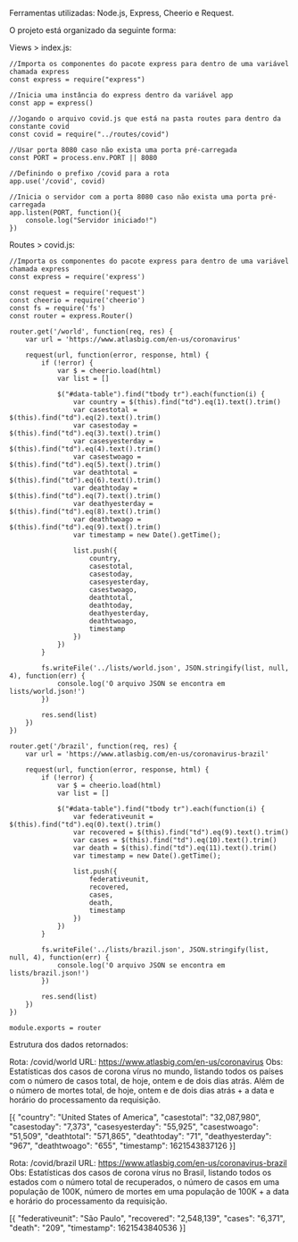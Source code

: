 Ferramentas utilizadas: Node.js, Express, Cheerio e Request.

O projeto está organizado da seguinte forma:

Views > index.js:

    //Importa os componentes do pacote express para dentro de uma variável chamada express
    const express = require("express") 

    //Inicia uma instância do express dentro da variável app
    const app = express()

    //Jogando o arquivo covid.js que está na pasta routes para dentro da constante covid
    const covid = require("../routes/covid")

    //Usar porta 8080 caso não exista uma porta pré-carregada
    const PORT = process.env.PORT || 8080

    //Definindo o prefixo /covid para a rota
    app.use('/covid', covid)

    //Inicia o servidor com a porta 8080 caso não exista uma porta pré-carregada
    app.listen(PORT, function(){
        console.log("Servidor iniciado!")
    })

Routes > covid.js:

    //Importa os componentes do pacote express para dentro de uma variável chamada express
    const express = require('express')
    
    const request = require('request')
    const cheerio = require('cheerio')
    const fs = require('fs')
    const router = express.Router()

    router.get('/world', function(req, res) {
        var url = 'https://www.atlasbig.com/en-us/coronavirus'

        request(url, function(error, response, html) {
            if (!error) {
                var $ = cheerio.load(html)
                var list = []

                $("#data-table").find("tbody tr").each(function(i) {
                    var country = $(this).find("td").eq(1).text().trim()
                    var casestotal = $(this).find("td").eq(2).text().trim()
                    var casestoday = $(this).find("td").eq(3).text().trim()
                    var casesyesterday = $(this).find("td").eq(4).text().trim()
                    var casestwoago = $(this).find("td").eq(5).text().trim()
                    var deathtotal = $(this).find("td").eq(6).text().trim()
                    var deathtoday = $(this).find("td").eq(7).text().trim()
                    var deathyesterday = $(this).find("td").eq(8).text().trim()
                    var deathtwoago = $(this).find("td").eq(9).text().trim()
                    var timestamp = new Date().getTime();

                    list.push({
                        country,
                        casestotal,
                        casestoday,
                        casesyesterday,
                        casestwoago,
                        deathtotal,
                        deathtoday,
                        deathyesterday,
                        deathtwoago,
                        timestamp
                    })
                })
            }

            fs.writeFile('../lists/world.json', JSON.stringify(list, null, 4), function(err) {
                console.log('O arquivo JSON se encontra em lists/world.json!')
            })

            res.send(list)
        })
    })

    router.get('/brazil', function(req, res) {
        var url = 'https://www.atlasbig.com/en-us/coronavirus-brazil'

        request(url, function(error, response, html) {
            if (!error) {
                var $ = cheerio.load(html)
                var list = []

                $("#data-table").find("tbody tr").each(function(i) {
                    var federativeunit = $(this).find("td").eq(0).text().trim()
                    var recovered = $(this).find("td").eq(9).text().trim()
                    var cases = $(this).find("td").eq(10).text().trim()
                    var death = $(this).find("td").eq(11).text().trim()
                    var timestamp = new Date().getTime();

                    list.push({
                        federativeunit,
                        recovered,
                        cases,
                        death,
                        timestamp
                    })
                })
            }

            fs.writeFile('../lists/brazil.json', JSON.stringify(list, null, 4), function(err) {
                console.log('O arquivo JSON se encontra em lists/brazil.json!')
            })

            res.send(list)
        })
    })

    module.exports = router

Estrutura dos dados retornados:

Rota: /covid/world
URL: https://www.atlasbig.com/en-us/coronavirus
Obs: Estatísticas dos casos de corona vírus no mundo, listando todos os países com o número de casos total, de hoje, ontem e de dois dias atrás. Além de o número de mortes total, de hoje, ontem e de dois dias atrás + a data e horário do processamento da requisição.

[{
  "country": "United States of America",
  "casestotal": "32,087,980",
  "casestoday": "7,373",
  "casesyesterday": "55,925",
  "casestwoago": "51,509",
  "deathtotal": "571,865",
  "deathtoday": "71",
  "deathyesterday": "967",
  "deathtwoago": "655",
  "timestamp": 1621543837126
}]

Rota: /covid/brazil
URL: https://www.atlasbig.com/en-us/coronavirus-brazil
Obs: Estatísticas dos casos de corona vírus no Brasil, listando todos os estados com o número total de recuperados, o número de casos em uma população de 100K, número de mortes em uma população de 100K + a data e horário do processamento da requisição.

[{
  "federativeunit": "São Paulo",
  "recovered": "2,548,139",
  "cases": "6,371",
  "death": "209",
  "timestamp": 1621543840536
}]
